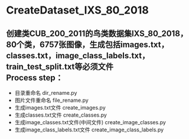 # CreateDataset_IXS_80_2018
创建类CUB_200_2011的鸟类数据集IXS_80_2018，80个类，6757张图像，生成包括images.txt，classes.txt，image_class_labels.txt，train_test_split.txt等必须文件  
Process step：
------
* 目录重命名 dir_rename.py  
* 图片文件重命名 file_rename.py  
* 生成images.txt文件 create_images.py  
* 生成classes.txt文件 create_classes.py  
* 生成image_classes.txt文件(中间文件) create_image_classes.py  
* 生成image_class_labels.txt文件 create_image_class_labels.py
